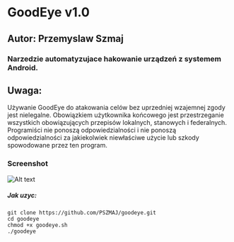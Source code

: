 # GoodEye v1.0
## Autor: Przemyslaw Szmaj
### Narzedzie automatyzujace hakowanie urządzeń z systemem Android.



## Uwaga:
Używanie GoodEye do atakowania celów bez uprzedniej wzajemnej zgody jest nielegalne. Obowiązkiem użytkownika końcowego jest przestrzeganie wszystkich obowiązujących przepisów lokalnych, stanowych i federalnych. Programiści nie ponoszą odpowiedzialności i nie ponoszą odpowiedzialności za jakiekolwiek niewłaściwe użycie lub szkody spowodowane przez ten program.

### Screenshot

![Alt text](https://raw.githubusercontent.com/PSZMAJ/Lazy_nmap/main/photo/goodeye.PNG "GoodEye")



##### Jak uzyc:
```
git clone https://github.com/PSZMAJ/goodeye.git
cd goodeye
chmod +x goodeye.sh
./goodeye
```
